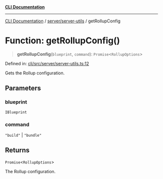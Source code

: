 [**CLI Documentation**](../../../README.md)

***

[CLI Documentation](../../../README.md) / [server/server-utils](../README.md) / getRollupConfig

# Function: getRollupConfig()

> **getRollupConfig**(`blueprint`, `command`): `Promise`\<`RollupOptions`\>

Defined in: [cli/src/server/server-utils.ts:12](https://github.com/stonemjs/cli/blob/f139573d7f6e29779d41fb031ed261bfcad59d09/src/server/server-utils.ts#L12)

Gets the Rollup configuration.

## Parameters

### blueprint

`IBlueprint`

### command

`"build"` | `"bundle"`

## Returns

`Promise`\<`RollupOptions`\>

The Rollup configuration.
